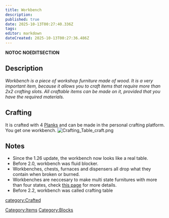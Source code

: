 ```yaml
---
title: Workbench
description: 
published: true
date: 2025-10-13T00:27:40.336Z
tags: 
editor: markdown
dateCreated: 2025-10-13T00:27:36.486Z
---
```


__NOTOC__ __NOEDITSECTION__

## Description

*Workbench is a piece of workshop furniture made of wood. It is a very
important item, because it allows you to craft items that require more
than 2x2 crafting slots. All craftable items can be made on it, provided
that you have the required materials.*

## Crafting

It is crafted with 4 [Planks](../Construction/Planks.md "wikilink") and can be made in the
personal crafting platform. You get one workbench.
![Crafting_Table_craft.png](Crafting_Table_craft.png
"Crafting_Table_craft.png")

## Notes

  - Since the 1.26 update, the workbench now looks like a real table.
  - Before 2.0, workbench was fluid blocker.
  - Workbenches, chests, furnaces and dispensers all drop what they
    contain when broken or burned.
  - Workbenches are neccesary to make multi state furnitures with more
    than four states, check [this
    page](Advanced_Furniture#Interactive_Furniture "wikilink") for more
    details.
  - Before 2.2, workbench was called crafting table

[category:Crafted](category:Crafted "wikilink")

[Category:Items](Category:Items "wikilink")
[Category:Blocks](Category:Blocks "wikilink")